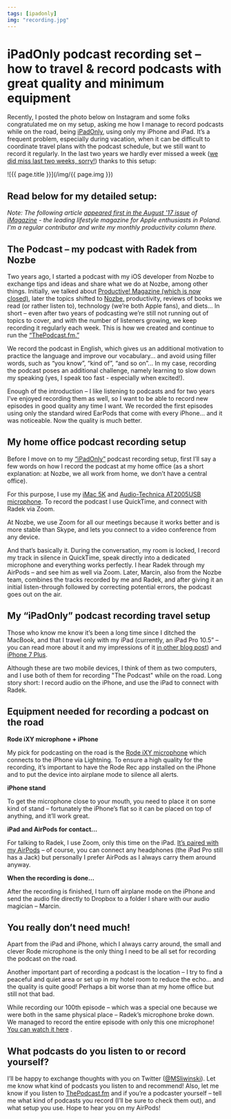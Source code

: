 ```yaml
---
tags: [ipadonly]
img: "recording.jpg"
---
```


# iPadOnly podcast recording set – how to travel & record podcasts with great quality and minimum equipment

Recently, I posted the photo below on Instagram and some folks congratulated me on my setup, asking me how I manage to record podcasts while on the road, being [iPadOnly][ipad], using only my iPhone and iPad. It’s a frequent problem, especially during vacation, when it can be difficult to coordinate travel plans with the podcast schedule, but we still want to record it regularly. In the last two years we hardly ever missed a week ([we did miss last two weeks, sorry!](/podcast-110)) thanks to this setup:

<!--More-->

![{{ page.title }}](/img/{{ page.img }})

## Read below for my detailed setup:

*Note: The following article [appeared first in the August '17 issue](/pl/podcast-mobilnie/) of [iMagazine][iMagazine] - the leading lifestyle magazine for Apple enthusiasts in Poland. I'm a regular contributor and write my monthly productivity column there.*

## The Podcast – my podcast with Radek from Nozbe

Two years ago, I started a podcast with my iOS developer from Nozbe to exchange tips and ideas and share what we do at Nozbe, among other things. Initially, we talked about [Productive! Magazine (which is now closed)][pm], later the topics shifted to [Nozbe,][n] productivity, reviews of books we read (or rather listen to), technology (we’re both Apple fans), and diets... In short – even after two years of podcasting we’re still not running out of topics to cover, and with the number of listeners growing, we keep recording it regularly each week. This is how we created and continue to run the [“ThePodcast.fm.”][tp]

We record the podcast in English, which gives us an additional motivation to practice the language and improve our vocabulary… and avoid using filler words, such as “you know”, “kind of”, “and so on”... In my case, recording the podcast poses an additional challenge, namely learning to slow down my speaking (yes, I speak too fast - especially when excited!).

Enough of the introduction – I like listening to podcasts and for two years I’ve enjoyed recording them as well, so I want to be able to record new episodes in good quality any time I want. We recorded the first episodes using only the standard wired EarPods that come with every iPhone… and it was noticeable. Now the quality is much better.

## My home office podcast recording setup

Before I move on to my [“iPadOnly”][ipad] podcast recording setup, first I’ll say a few words on how I record the podcast at my home office (as a short explanation: at Nozbe, we all work from home, we don’t have a central office).

For this purpose, I use my [iMac 5K](https://www.amazon.com/dp/B01N4HJ8MU?tag=sliwinski-20) and [Audio-Technica AT2005USB microphone](https://www.amazon.com/dp/B00FGGJX9C?tag=sliwinski-20). To record the podcast I use QuickTime, and connect with Radek via Zoom.

At Nozbe, we use Zoom for all our meetings because it works better and is more stable than Skype, and lets you connect to a video conference from any device.

And that’s basically it. During the conversation, my room is locked, I record my track in silence in QuickTime, speak directly into a dedicated microphone and everything works perfectly. I hear Radek through my AirPods – and see him as well via Zoom. Later, Marcin, also from the Nozbe team, combines the tracks recorded by me and Radek, and after giving it an initial listen-through followed by correcting potential errors, the podcast goes out on the air.

## My “iPadOnly” podcast recording travel setup

Those who know me know it’s been a long time since I ditched the MacBook, and that I travel only with my iPad (currently, an iPad Pro 10.5” – you can read more about it and my impressions of it [in other blog post](/ipadwork)) and [iPhone 7 Plus](/iphone7plus-jetblack).

Although these are two mobile devices, I think of them as two computers, and I use both of them for recording "The Podcast" while on the road. Long story short: I record audio on the iPhone, and use the iPad to connect with Radek.

## Equipment needed for recording a podcast on the road

**Rode iXY microphone + iPhone**

My pick for podcasting on the road is the [Rode iXY microphone](https://www.amazon.com/dp/B00MHTVIDU?tag=sliwinski-20) which connects to the iPhone via Lightning. To ensure a high quality for the recording, it’s important to have the Rode Rec app installed on the iPhone and to put the device into airplane mode to silence all alerts.

**iPhone stand**

To get the microphone close to your mouth, you need to place it on some kind of stand – fortunately the iPhone’s flat so it can be placed on top of anything, and it’ll work great.

**iPad and AirPods for contact…**

For talking to Radek, I use Zoom, only this time on the iPad. 
[It’s paired with my AirPods](https://www.amazon.com/dp/B01MQWUXZS?tag=sliwinski-20) – of course, you can connect any headphones (the iPad Pro still has a Jack) but personally I prefer AirPods as I always carry them around anyway.

**When the recording is done…**

After the recording is finished, I turn off airplane mode on the iPhone and send the audio file directly to Dropbox to a folder I share with our audio magician – Marcin.

## You really don’t need much!

Apart from the iPad and iPhone, which I always carry around, the small and clever Rode microphone is the only thing I need to be all set for recording the podcast on the road.

Another important part of recording a podcast is the location – I try to find a peaceful and quiet area or set up in my hotel room to reduce the echo... and the quality is quite good! Perhaps a bit worse than at my home office but still not that bad.

While recording our 100th episode – which was a special one because we were both in the same physical place – Radek’s microphone broke down. We managed to record the entire episode with only this one microphone! [You can watch it here](/100th) .

## What podcasts do you listen to or record yourself?

I’ll be happy to exchange thoughts with you on Twitter ([@MSliwinski](https://twitter.com/msliwinski)). Let me know what kind of podcasts you listen to and recommend! Also, let me know if you listen to [ThePodcast.fm](/podcast) and if you’re a podcaster yourself – tell me what kind of podcasts you record (I’ll be sure to check them out), and what setup you use. Hope to hear you on my AirPods!

[pm]: http://productivemag.com/
[tp]: https://thepodcast.fm/
[n]: https://michael.gratis/nozbe
[100]: /podcast-100
[iMagazine]: https://imagazine.pl/
[ipad]: /ipadonly/